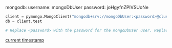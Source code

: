 mongodb:
username: mongoDbUser
password: joHgyfnZPIVSUoNe

```python
client = pymongo.MongoClient("mongodb+srv://mongoDbUser:<password>@cluster0.kgulu.mongodb.net/myFirstDatabase?retryWrites=true&w=majority")
db = client.test

# Replace <password> with the password for the mongoDbUser user. Replace myFirstDatabase with the name of the database that connections will use by default. Ensure any option params are URL encoded.
```

[current timestamp](https://youtu.be/OzUzrs8uJl8?t=2433)

